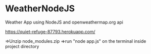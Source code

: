 # WeatherNodeJS
Weather App using NodeJS and openweathermap.org api

https://quiet-refuge-87793.herokuapp.com/

=>Unzip node_modules.zip
=>run "node app.js" on the terminal inside project directory

